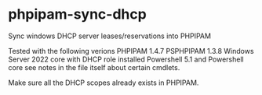 # phpipam-sync-dhcp
Sync windows DHCP server leases/reservations into PHPIPAM

Tested with the following verions
PHPIPAM 1.4.7
PSPHPIPAM 1.3.8
Windows Server 2022 core with DHCP role installed
Powershell 5.1 and Powershell core see notes in the file itself about certain cmdlets.

Make sure all the DHCP scopes already exists in PHPIPAM.
